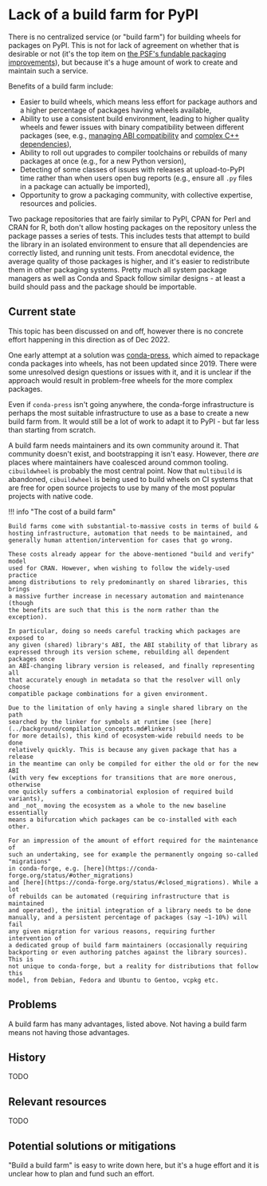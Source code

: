 # Lack of a build farm for PyPI

There is no centralized service (or "build farm") for building wheels for
packages on PyPI. This is not for lack of agreement on whether that is desirable
or not (it's the top item on
[the PSF's fundable packaging improvements](https://github.com/psf/fundable-packaging-improvements/blob/master/FUNDABLES.md)),
but because it's a huge amount of work to create and maintain such a service.

Benefits of a build farm include:

- Easier to build wheels, which means less effort for package authors and a
  higher percentage of packages having wheels available,
- Ability to use a consistent build environment, leading to higher quality
  wheels and fewer issues with binary compatibility between different packages
  (see, e.g., [managing ABI compatibility](../key-issues/abi.md) and
  [complex C++ dependencies](../key-issues/native-dependencies/cpp_deps.md)),
- Ability to roll out upgrades to compiler toolchains or rebuilds of many
  packages at once (e.g., for a new Python version),
- Detecting of some classes of issues with releases at upload-to-PyPI time
  rather than when users open bug reports (e.g., ensure all `.py` files in a
  package can actually be imported),
- Opportunity to grow a packaging community, with collective expertise,
  resources and policies.

Two package repositories that are fairly similar to PyPI, CPAN for Perl and
CRAN for R, both don't allow hosting packages on the repository unless the
package passes a series of tests. This includes tests that attempt to build the
library in an isolated environment to ensure that all dependencies are
correctly listed, and running unit tests. From anecdotal evidence, the average
quality of those packages is higher, and it's easier to redistribute them in
other packaging systems. Pretty much all system package managers as well as
Conda and Spack follow similar designs - at least a build should pass and the
package should be importable.


## Current state

This topic has been discussed on and off, however there is no concrete effort
happening in this direction as of Dec 2022.

One early attempt at a solution was
[conda-press](https://github.com/conda-incubator/conda-press), which aimed to
repackage conda packages into wheels, has not been updated since 2019. There
were some unresolved design questions or issues with it, and it is unclear if
the approach would result in problem-free wheels for the more complex packages.

Even if `conda-press` isn't going anywhere, the conda-forge infrastructure is
perhaps the most suitable infrastructure to use as a base to create a new build
farm from. It would still be a lot of work to adapt it to PyPI - but far less
than starting from scratch.

A build farm needs maintainers and its own community around it. That community
doesn't exist, and bootstrapping it isn't easy. However, there *are* places
where maintainers have coalesced around common tooling. `cibuildwheel` is
probably the most central point. Now that `multibuild` is abandoned,
`cibuildwheel` is being used to build wheels on CI systems that are free for
open source projects to use by many of the most popular projects with native
code.

!!! info "The cost of a build farm"

    Build farms come with substantial-to-massive costs in terms of build &
    hosting infrastructure, automation that needs to be maintained, and
    generally human attention/intervention for cases that go wrong.

    These costs already appear for the above-mentioned "build and verify" model
    used for CRAN. However, when wishing to follow the widely-used practice
    among distributions to rely predominantly on shared libraries, this brings
    a massive further increase in necessary automation and maintenance (though
    the benefits are such that this is the norm rather than the exception).

    In particular, doing so needs careful tracking which packages are exposed to
    any given (shared) library's ABI, the ABI stability of that library as
    expressed through its version scheme, rebuilding all dependent packages once
    an ABI-changing library version is released, and finally representing all
    that accurately enough in metadata so that the resolver will only choose
    compatible package combinations for a given environment.

    Due to the limitation of only having a single shared library on the path
    searched by the linker for symbols at runtime (see [here](../background/compilation_concepts.md#linkers)
    for more details), this kind of ecosystem-wide rebuild needs to be done
    relatively quickly. This is because any given package that has a release
    in the meantime can only be compiled for either the old or for the new ABI
    (with very few exceptions for transitions that are more onerous, otherwise
    one quickly suffers a combinatorial explosion of required build variants),
    and _not_ moving the ecosystem as a whole to the new baseline essentially
    means a bifurcation which packages can be co-installed with each other.

    For an impression of the amount of effort required for the maintenance of
    such an undertaking, see for example the permanently ongoing so-called "migrations"
    in conda-forge, e.g. [here](https://conda-forge.org/status/#other_migrations)
    and [here](https://conda-forge.org/status/#closed_migrations). While a lot
    of rebuilds can be automated (requiring infrastructure that is maintained
    and operated), the initial integration of a library needs to be done
    manually, and a persistent percentage of packages (say ~1-10%) will fail
    any given migration for various reasons, requiring further intervention of
    a dedicated group of build farm maintainers (occasionally requiring
    backporting or even authoring patches against the library sources). This is
    not unique to conda-forge, but a reality for distributions that follow this
    model, from Debian, Fedora and Ubuntu to Gentoo, vcpkg etc.


## Problems

A build farm has many advantages, listed above. Not having a build farm means
not having those advantages.


## History

TODO


## Relevant resources

TODO


## Potential solutions or mitigations

"Build a build farm" is easy to write down here, but it's a huge effort and it
is unclear how to plan and fund such an effort.
